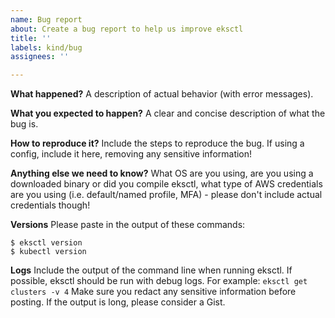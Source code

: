 ```yaml
---
name: Bug report
about: Create a bug report to help us improve eksctl
title: ''
labels: kind/bug
assignees: ''

---
```


**What happened?**
A description of actual behavior (with error messages).

**What you expected to happen?**
A clear and concise description of what the bug is.

**How to reproduce it?**
Include the steps to reproduce the bug.
If using a config, include it here, removing any sensitive information!

**Anything else we need to know?**
What OS are you using, are you using a downloaded binary or did you compile eksctl, what type of AWS credentials are you using (i.e. default/named profile, MFA) - please don't include actual credentials though!

**Versions**
Please paste in the output of these commands:
```
$ eksctl version
$ kubectl version
```

**Logs**
Include the output of the command line when running eksctl. If possible, eksctl should be run with debug logs. For example:
`eksctl get clusters -v 4`
Make sure you redact any sensitive information before posting.
If the output is long, please consider a Gist.
